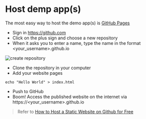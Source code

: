 # Host demp app(s)

The most easy way to host the demo app(s) is [GitHub Pages](https://pages.github.com/)

* Sign in https://github.com
* Click on the plus sign and choose a new repository
* When it asks you to enter a name, type the name in the format <your_username>.github.io

![create repository](https://miro.medium.com/max/3790/1*7On34IeWyc9aIZeSZo7gRg.gif)

* Clone the repository in your computer
* Add your website pages

```
echo "Hello World" > index.html
```

* Push to GitHub
* Boom! Access the published website on the internet via https://<your_username>.github.io

>
> Refer to [How to Host a Static Website on Github for Free](https://medium.com/any-writers/how-to-host-a-static-website-on-github-for-free-f47b12790775)
>

